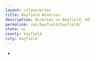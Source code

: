 ```yaml
---
layout: citywineries
title: Bayfield Wineries
description: Wineries in Bayfield, WI
permalink: /wi/bayfield/bayfield/
state: wi
county: bayfield
city: bayfield
---
```

-
